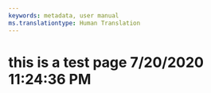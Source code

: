 ```yaml
---
keywords: metadata, user manual
ms.translationtype: Human Translation
---
```

# this is a test page 7/20/2020 11:24:36 PM